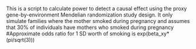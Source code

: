 This is a script to calculate power to detect a causal effect using the proxy gene-by-environment Mendelian randomization study design. 
It only simulate families where the mother smoked during pregnancy and assumes that 30% of individuals have mothers who smoked during pregnancy
#Approximate odds ratio for 1 SD worth of smoking is exp(beta_xy*(pi/sqrt(3))) 
